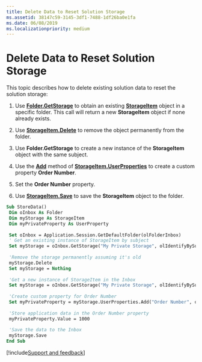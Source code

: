 ```yaml
---
title: Delete Data to Reset Solution Storage
ms.assetid: 38147c59-3145-3df1-7488-1df26ba0e1fa
ms.date: 06/08/2019
ms.localizationpriority: medium
---
```



# Delete Data to Reset Solution Storage

This topic describes how to delete existing solution data to reset the solution storage:


1. Use **[Folder.GetStorage](../../../api/Outlook.Folder.GetStorage.md)** to obtain an existing **[StorageItem](../../../api/Outlook.StorageItem.md)** object in a specific folder. This call will return a new **StorageItem** object if none already exists.

2. Use **[StorageItem.Delete](../../../api/Outlook.StorageItem.Delete.md)** to remove the object permanently from the folder.

3. Use **Folder.GetStorage** to create a new instance of the **StorageItem** object with the same subject.

4. Use the **[Add](../../../api/Outlook.UserProperties.Add.md)** method of **[StorageItem.UserProperties](../../../api/Outlook.StorageItem.UserProperties.md)** to create a custom property **Order Number**.

5. Set the **Order Number** property.

6. Use **[StorageItem.Save](../../../api/Outlook.StorageItem.Save.md)** to save the **StorageItem** object to the folder.


```vb
Sub StoreData() 
 Dim oInbox As Folder 
 Dim myStorage As StorageItem 
 Dim myPrivateProperty As UserProperty 
 
 Set oInbox = Application.Session.GetDefaultFolder(olFolderInbox) 
 ' Get an existing instance of StorageItem by subject 
 Set myStorage = oInbox.GetStorage("My Private Storage", olIdentifyBySubject) 
 
 'Remove the storage permanently assuming it's old 
 myStorage.Delete 
 Set myStorage = Nothing 
 
 'Get a new instance of StorageItem in the Inbox 
 Set myStorage = oInbox.GetStorage("My Private Storage", olIdentifyBySubject) 
 
 'Create custom property for Order Number 
 Set myPrivateProperty = myStorage.UserProperties.Add("Order Number", olNumber) 
 
 'Store application data in the Order Number property 
 myPrivateProperty.Value = 1000 
 
 'Save the data to the Inbox 
 myStorage.Save 
End Sub
```

[!include[Support and feedback](~/includes/feedback-boilerplate.md)]